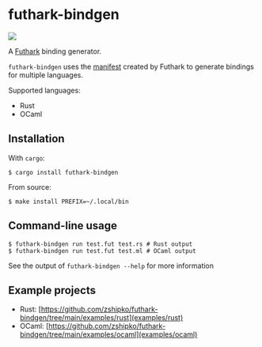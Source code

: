 # futhark-bindgen

<a href="https://crates.io/crates/futhark-bindgen">
    <img src="https://img.shields.io/crates/v/futhark-bindgen.svg">
</a>

A [Futhark](https://futhark-lang.org) binding generator.

`futhark-bindgen` uses the [manifest](https://futhark.readthedocs.io/en/latest/c-api.html#manifest) created by Futhark 
to generate bindings for multiple languages.

Supported languages:

- Rust
- OCaml

## Installation

With `cargo`:

```
$ cargo install futhark-bindgen
```

From source:

```
$ make install PREFIX=~/.local/bin
```

## Command-line usage

```
$ futhark-bindgen run test.fut test.rs # Rust output
$ futhark-bindgen run test.fut test.ml # OCaml output
```

See the output of `futhark-bindgen --help` for more information

## Example projects

- Rust: [https://github.com/zshipko/futhark-bindgen/tree/main/examples/rust](examples/rust)
- OCaml: [https://github.com/zshipko/futhark-bindgen/tree/main/examples/ocaml](examples/ocaml)
